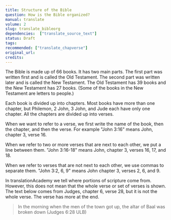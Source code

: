 ```yaml
---
title: Structure of the Bible
question: How is the Bible organized?
manual: translate
volume: 2
slug: translate_bibleorg
dependencies:  ["translate_source_text"]
status: Draft
tags: 
recommended: ["translate_chapverse"]
original_url: 
credits: 
---
```

The Bible is made up of 66 books. It has two main parts. The first part was written first and is called the Old Testament. The second part was written later and is called the New Testament. The Old Testament has 39 books and the New Testament has 27 books. (Some of the books in the New Testament are letters to people.)

Each book is divided up into chapters. Most books have more than one chapter, but Philemon, 2 John, 3 John, and Jude each have only one chapter. All the chapters are divided up into verses. 

When we want to refer to a verse, we first write the name of the book, then the chapter, and then the verse. For example "John 3:16" means John, chapter 3, verse 16.

When we refer to two or more verses that are next to each other, we put a line between them. "John 3:16-18" means John, chapter 3, verses 16, 17, and 18.

When we refer to verses that are not next to each other, we use commas to separate them. "John 3:2, 6, 9" means John chapter 3, verses 2, 6, and 9.

In translationAcademy we tell where portions of scripture come from. However, this does not mean that the whole verse or set of verses is shown. The text below comes from Judges, chapter 6, verse 28, but it is not the whole verse. The verse has more at the end.
>In the morning when the men of the town got up, the altar of Baal was broken down (Judges 6:28 ULB) 



